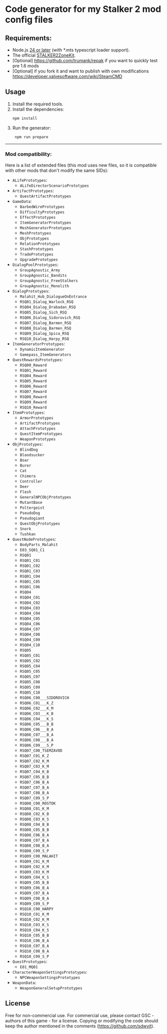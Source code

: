 # Code generator for my Stalker 2 mod config files

## Requirements:

- Node.js [24 or later](https://nodejs.org/en/download/current) (with *.mts typescript loader support).
- The official [STALKER2ZoneKit](https://store.epicgames.com/en-US/p/stalker-2-zone-kit).
- [Optional] https://github.com/trumank/repak if you want to quickly test pre 1.6 mods
- [Optional] if you fork it and want to publish with own modifications https://developer.valvesoftware.com/wiki/SteamCMD

## Usage

1. Install the required tools.
2. Install the dependencies:
   ```bash
   npm install
   ```
3. Run the generator:
   ```bash
    npm run prepare
    ```

---
### Mod compatibility:

Here is a list of extended files (this mod uses new files, so it is compatible with other mods that don't modify the same SIDs):

- `ALifePrototypes`:
  - `ALifeDirectorScenarioPrototypes`
- `ArtifactPrototypes`:
  - `QuestArtifactPrototypes`
- `GameData`:
  - `BarbedWirePrototypes`
  - `DifficultyPrototypes`
  - `EffectPrototypes`
  - `ItemGeneratorPrototypes`
  - `MeshGeneratorPrototypes`
  - `MeshPrototypes`
  - `ObjPrototypes`
  - `RelationPrototypes`
  - `StashPrototypes`
  - `TradePrototypes`
  - `UpgradePrototypes`
- `DialogPoolPrototypes`:
  - `GroupAgnostic_Army`
  - `GroupAgnostic_Bandits`
  - `GroupAgnostic_FreeStalkers`
  - `GroupAgnostic_Monolith`
- `DialogPrototypes`:
  - `Malahit_Hub_DialogueOnEntrance`
  - `RSQ01_Dialog_Warlock_RSQ`
  - `RSQ04_Dialog_Drabadan_RSQ`
  - `RSQ05_Dialog_Sich_RSQ`
  - `RSQ06_Dialog_Sidorovich_RSQ`
  - `RSQ07_Dialog_Barmen_RSQ`
  - `RSQ08_Dialog_Barmen_RSQ`
  - `RSQ09_Dialog_Spica_RSQ`
  - `RSQ10_Dialog_Harpy_RSQ`
- `ItemGeneratorPrototypes`:
  - `DynamicItemGenerator`
  - `Gamepass_ItemGenerators`
- `QuestRewardsPrototypes`:
  - `RSQ00_Reward`
  - `RSQ01_Reward`
  - `RSQ04_Reward`
  - `RSQ05_Reward`
  - `RSQ06_Reward`
  - `RSQ07_Reward`
  - `RSQ08_Reward`
  - `RSQ09_Reward`
  - `RSQ10_Reward`
- `ItemPrototypes`:
  - `ArmorPrototypes`
  - `ArtifactPrototypes`
  - `AttachPrototypes`
  - `QuestItemPrototypes`
  - `WeaponPrototypes`
- `ObjPrototypes`:
  - `BlindDog`
  - `Bloodsucker`
  - `Boar`
  - `Burer`
  - `Cat`
  - `Chimera`
  - `Controller`
  - `Deer`
  - `Flesh`
  - `GeneralNPCObjPrototypes`
  - `MutantBase`
  - `Poltergeist`
  - `PseudoDog`
  - `Pseudogiant`
  - `QuestObjPrototypes`
  - `Snork`
  - `Tushkan`
- `QuestNodePrototypes`:
  - `BodyParts_Malahit`
  - `E03_SQ01_C1`
  - `RSQ01`
  - `RSQ01_C01`
  - `RSQ01_C02`
  - `RSQ01_C03`
  - `RSQ01_C04`
  - `RSQ01_C05`
  - `RSQ01_C06`
  - `RSQ04`
  - `RSQ04_C01`
  - `RSQ04_C02`
  - `RSQ04_C03`
  - `RSQ04_C04`
  - `RSQ04_C05`
  - `RSQ04_C06`
  - `RSQ04_C07`
  - `RSQ04_C08`
  - `RSQ04_C09`
  - `RSQ04_C10`
  - `RSQ05`
  - `RSQ05_C01`
  - `RSQ05_C02`
  - `RSQ05_C04`
  - `RSQ05_C05`
  - `RSQ05_C07`
  - `RSQ05_C08`
  - `RSQ05_C09`
  - `RSQ05_C10`
  - `RSQ06_C00___SIDOROVICH`
  - `RSQ06_C01___K_Z`
  - `RSQ06_C02___K_M`
  - `RSQ06_C03___K_B`
  - `RSQ06_C04___K_S`
  - `RSQ06_C05___B_B`
  - `RSQ06_C06___B_A`
  - `RSQ06_C07___B_A`
  - `RSQ06_C08___B_A`
  - `RSQ06_C09___S_P`
  - `RSQ07_C00_TSEMZAVOD`
  - `RSQ07_C01_K_Z`
  - `RSQ07_C02_K_M`
  - `RSQ07_C03_K_M`
  - `RSQ07_C04_K_B`
  - `RSQ07_C05_B_B`
  - `RSQ07_C06_B_A`
  - `RSQ07_C07_B_A`
  - `RSQ07_C08_B_A`
  - `RSQ07_C09_S_P`
  - `RSQ08_C00_ROSTOK`
  - `RSQ08_C01_K_M`
  - `RSQ08_C02_K_B`
  - `RSQ08_C03_K_S`
  - `RSQ08_C04_B_B`
  - `RSQ08_C05_B_B`
  - `RSQ08_C06_B_A`
  - `RSQ08_C07_B_A`
  - `RSQ08_C08_B_A`
  - `RSQ08_C09_S_P`
  - `RSQ09_C00_MALAHIT`
  - `RSQ09_C01_K_M`
  - `RSQ09_C02_K_M`
  - `RSQ09_C03_K_M`
  - `RSQ09_C04_K_S`
  - `RSQ09_C05_B_B`
  - `RSQ09_C06_B_A`
  - `RSQ09_C07_B_A`
  - `RSQ09_C08_B_A`
  - `RSQ09_C09_S_P`
  - `RSQ10_C00_HARPY`
  - `RSQ10_C01_K_M`
  - `RSQ10_C02_K_M`
  - `RSQ10_C03_K_S`
  - `RSQ10_C04_K_S`
  - `RSQ10_C05_B_B`
  - `RSQ10_C06_B_A`
  - `RSQ10_C07_B_A`
  - `RSQ10_C08_B_A`
  - `RSQ10_C09_S_P`
- `QuestPrototypes`:
  - `E01_MQ01`
- `CharacterWeaponSettingsPrototypes`:
  - `NPCWeaponSettingsPrototypes`
- `WeaponData`:
  - `WeaponGeneralSetupPrototypes`

## License

Free for non-commercial use. For commercial use, please contact GSC - authors of this game - for a license.
Copying or modifying the code should keep the author mentioned in the comments (https://github.com/sdwvit).